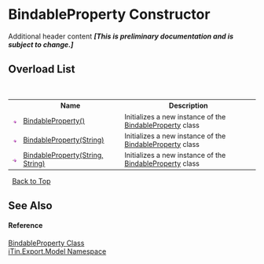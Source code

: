 # BindableProperty Constructor 
Additional header content _**\[This is preliminary documentation and is subject to change.\]**_


## Overload List
&nbsp;<table><tr><th></th><th>Name</th><th>Description</th></tr><tr><td>![Public method](media/pubmethod.gif "Public method")</td><td><a href="94512f24-6f07-6a00-340d-da60e304606d">BindableProperty()</a></td><td>
Initializes a new instance of the <a href="9526c5ca-021b-7802-0b78-ae3b3c3e2fec">BindableProperty</a> class</td></tr><tr><td>![Public method](media/pubmethod.gif "Public method")</td><td><a href="77f5eebe-597e-7803-ad64-0e89cd508b5c">BindableProperty(String)</a></td><td>
Initializes a new instance of the <a href="9526c5ca-021b-7802-0b78-ae3b3c3e2fec">BindableProperty</a> class</td></tr><tr><td>![Public method](media/pubmethod.gif "Public method")</td><td><a href="79334852-5673-3fb8-9081-d028cf717c56">BindableProperty(String, String)</a></td><td>
Initializes a new instance of the <a href="9526c5ca-021b-7802-0b78-ae3b3c3e2fec">BindableProperty</a> class</td></tr></table>&nbsp;
<a href="#bindableproperty-constructor">Back to Top</a>

## See Also


#### Reference
<a href="9526c5ca-021b-7802-0b78-ae3b3c3e2fec">BindableProperty Class</a><br /><a href="ef57ffcc-e95e-b212-5a46-9aa6f5a3511f">iTin.Export.Model Namespace</a><br />